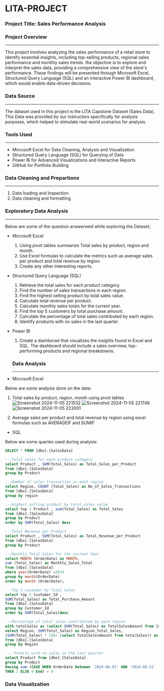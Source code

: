 # LITA-PROJECT

### Project Title: Sales Performance Analysis

### Project Overview
---
This project involves analyzing the sales performance of a retail store to identify essential insights, including top-selling products, regional sales performance and monthly sales trends. the objective is to explore and interpret the sales data, providing a comprehensive view of the store's performance. These findings will be presented through Microsoft Excel, Structured Query Language (SQL) and an interactive Power BI dashboard, which would enable data-driven decisions. 

### Data Source
---
The dataset used in this project is the LITA Capstone Dataset (Sales Data). This Data was provided by our instructors specifically for analysis purposes, which helped to stimulate real-world scenarios for analysis.

### Tools Used
---
- Mircosoft Excel for Data Cleaning, Analysis and Visualization
- Structured Query Language (SQL) for Querying of Data
- Power Bi for Advanced Visualizations and Interactive Reports
- GitHub for Portfolio Building

 ### Data Cleaning and Prepartions
 ---
 1. Data loading and Inspection
 2. Data cleaning and formatting

  ### Exploratory Data Analysis
  ---
  Below are some of the question answerwed while exploring the Dataset;
- Microsoft Excel
    1. Using pivot tables summarize Total sales by product, region and month.
    2. Use Excel formulas to calculate the metrics such as average sales per product and total revenue by region.
    3. Create any other interesting reports.

- Structured Query Language (SQL)
   1. Retrieve the total sales for each product category.
   2. Find the number of sales transactions in each region.
   3. Find the highest selling product by total sales value.
   4. Calculate total revenue per product.
   5. Calculate monthly sales totals for the current year.
   6. Find the top 5 customers by total purchase amount.
   7. Calculate the percentage of total sales contributed by each region.
   8. Identify products with no sales in the last quarter.

- Power BI
  1. Create a dashborad that visualizes the insights found in Excel and SQL. The dashboard should include a sales overview, top-performing products and regional breakdowns.
 
  ### Data Analysis
  ---
 - Mircosoft Excel
  
 Below are some analysis done on the data:
1. Total sales by product, region, month using pivot tables
   ![Screenshot 2024-11-05 221532](https://github.com/user-attachments/assets/1459facc-a699-450a-8d8f-391177c841aa)
   ![Screenshot 2024-11-05 221748](https://github.com/user-attachments/assets/139b874b-a8c2-4665-824c-4ec3e4d3307b)
![Screenshot 2024-11-05 222001](https://github.com/user-attachments/assets/612d19b3-5c0c-4dcf-91cf-5bbb143c6149)


2. Average sales per product and total revenue by region using excel formulas such as AVERAGEIF and SUMIF
   
  - SQL

 Below are some queries used during analysis: 
```SQL
SELECT * FROM [dbo].[SalesData]

---Total sales for each product category 
select Product , SUM(Total_Sales) as Total_Sales_per_Product
from [dbo].[SalesData]
group by Product

---Number of sales transaction in each region
select Region, COUNT (Total_Sales) as No_of_Sales_Transactions
from [dbo].[SalesData]
group by region

---Highest selling product by total sales value
select top 1 Product , sum(Total_Sales) as Total_Sales
from [dbo].[SalesData]
group by Product
order by SUM(Total_Sales) desc

---Total Revenue per Product
select Product , SUM(Total_Sales) as Total_Revenue_per_Product
from [dbo].[SalesData]
group by Product

---Monthly Total Sales for the current Year
select MONTH (OrderDate) as MONTH,
sum (Total_Sales) as Monthly_Sales_Total
from [dbo].[SalesData]
where year(OrderDate) =2024
group by month(OrderDate)
order by month (OrderDate);

---Top 5 customer by Total Sales
select top 5 Customer_Id , 
SUM(Total_Sales) as Total_Purchase_Amount
from [dbo].[SalesData]
group by Customer_Id
order by SUM(Total_Sales)desc

---Percentage of total sales contributed by each region
with totalSales as (select SUM(Total_Sales) as TotalSalesAmount from [dbo].[SalesData])
select Region, SUM(Total_Sales) as Region_Total_Sales,
(SUM(Total_Sales) * 100/ (select TotalSalesAmount from totalSales)) as Percentage_of_Total_Sales
from [dbo].[SalesData]
group by Region

--- Prodcts with no sales in the last quarter
select Product from [dbo].[SalesData]
group by Product
Having sum (CASE WHEN OrderDate between '2024-06-01' AND '2024-08-31'
THEN 1 ELSE 0 End) = 0
```

### Data Visualization

  

  
   
